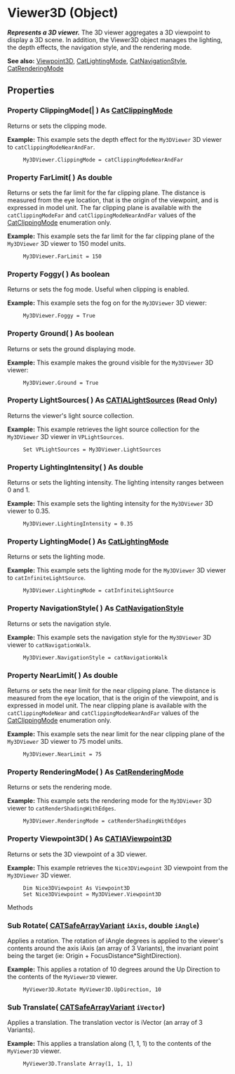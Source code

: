 # Viewer3D (Object)

**_Represents a 3D viewer._**
The 3D viewer aggregates a 3D viewpoint to display a 3D scene. In addition, the Viewer3D object manages the lighting, the depth effects, the navigation style, and the rendering mode.

**See also:**      [Viewpoint3D](../InfInterfaces/interface_Viewpoint3D_24360.md), [CatLightingMode](../InfInterfaces/enum_CatLightingMode_46709.md), [CatNavigationStyle](../InfInterfaces/enum_CatNavigationStyle_69512.md), [CatRenderingMode](../InfInterfaces/enum_CatRenderingMode_53126.md)

## Properties

### Property **ClippingMode**(| ) As [CatClippingMode](../InfInterfaces/enum_CatClippingMode_46739.md)

   Returns or sets the clipping mode.

**Example:**      This example sets the depth effect for the `My3DViewer` 3D viewer to `catClippingModeNearAndFar`.

```VBScript
     My3DViewer.ClippingMode = catClippingModeNearAndFar

```

### Property **FarLimit**( ) As double

   Returns or sets the far limit for the far clipping plane. The distance is measured from the eye location, that is the origin of the viewpoint, and is expressed in model unit. The far clipping plane is available with the `catClippingModeFar` and `catClippingModeNearAndFar` values of the [CatClippingMode](../InfInterfaces/enum_CatClippingMode_46739.md) enumeration only.

**Example:**      This example sets the far limit for the far clipping plane of the `My3DViewer` 3D viewer to 150 model units.

```VBScript
     My3DViewer.FarLimit = 150

```

### Property **Foggy**( ) As boolean

   Returns or sets the fog mode. Useful when clipping is enabled.

**Example:**      This example sets the fog on for the `My3DViewer` 3D viewer:

```VBScript
     My3DViewer.Foggy = True

```

### Property **Ground**( ) As boolean

   Returns or sets the ground displaying mode.

**Example:**      This example makes the ground visible for the `My3DViewer` 3D viewer:

```VBScript
     My3DViewer.Ground = True

```

### Property **LightSources**( ) As [CATIALightSources](../InfInterfaces/interface_LightSources_31546.md) (Read Only)

   Returns the viewer's light source collection.

**Example:**      This example retrieves the light source collection for the `My3DViewer` 3D viewer in `VPLightSources`.

```VBScript
     Set VPLightSources = My3DViewer.LightSources

```

### Property **LightingIntensity**( ) As double

   Returns or sets the lighting intensity. The lighting intensity ranges between 0 and 1.

**Example:**      This example sets the lighting intensity for the `My3DViewer` 3D viewer to 0.35.

```VBScript
     My3DViewer.LightingIntensity = 0.35

```

### Property **LightingMode**( ) As [CatLightingMode](../InfInterfaces/enum_CatLightingMode_46709.md)

   Returns or sets the lighting mode.

**Example:**      This example sets the lighting mode for the `My3DViewer` 3D viewer to `catInfiniteLightSource`.

```VBScript
     My3DViewer.LightingMode = catInfiniteLightSource

```

### Property **NavigationStyle**( ) As [CatNavigationStyle](../InfInterfaces/enum_CatNavigationStyle_69512.md)

   Returns or sets the navigation style.

**Example:**      This example sets the navigation style for the `My3DViewer` 3D viewer to `catNavigationWalk`.

```VBScript
     My3DViewer.NavigationStyle = catNavigationWalk

```

### Property **NearLimit**( ) As double

   Returns or sets the near limit for the near clipping plane. The distance is measured from the eye location, that is the origin of the viewpoint, and is expressed in model unit. The near clipping plane is available with the `catClippingModeNear` and `catClippingModeNearAndFar` values of the [CatClippingMode](../InfInterfaces/enum_CatClippingMode_46739.md) enumeration only.

**Example:**      This example sets the near limit for the near clipping plane of the `My3DViewer` 3D viewer to 75 model units.

```VBScript
     My3DViewer.NearLimit = 75

```

### Property **RenderingMode**( ) As [CatRenderingMode](../InfInterfaces/enum_CatRenderingMode_53126.md)

   Returns or sets the rendering mode.

**Example:**      This example sets the rendering mode for the `My3DViewer` 3D viewer to `catRenderShadingWithEdges`.

```VBScript
     My3DViewer.RenderingMode = catRenderShadingWithEdges

```

### Property **Viewpoint3D**( ) As [CATIAViewpoint3D](../InfInterfaces/interface_Viewpoint3D_24360.md)

   Returns or sets the 3D viewpoint of a 3D viewer.

**Example:**      This example retrieves the `Nice3DViewpoint` 3D viewpoint from the `My3DViewer` 3D viewer.

```VBScript
     Dim Nice3DViewpoint As Viewpoint3D
     Set Nice3DViewpoint = My3DViewer.Viewpoint3D

```

Methods

### Sub **Rotate**( [CATSafeArrayVariant](../System/typedef_CATSafeArrayVariant_73843.md)  `iAxis`,  double  `iAngle`)

   Applies a rotation. The rotation of iAngle degrees is applied to the viewer's contents around the axis iAxis (an array of 3 Variants), the invariant point being the target (ie: Origin + FocusDistance*SightDirection).

**Example:**      This applies a rotation of 10 degrees around the Up Direction to the contents of the `MyViewer3D` viewer.

```VBScript
     MyViewer3D.Rotate MyViewer3D.UpDirection, 10

```

### Sub **Translate**( [CATSafeArrayVariant](../System/typedef_CATSafeArrayVariant_73843.md)  `iVector`)

   Applies a translation. The translation vector is iVector (an array of 3 Variants).

**Example:**      This applies a translation along (1, 1, 1) to the contents of the `MyViewer3D` viewer.

```VBScript
     MyViewer3D.Translate Array(1, 1, 1)

```